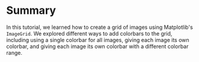 # Summary

In this tutorial, we learned how to create a grid of images using Matplotlib's `ImageGrid`. We explored different ways to add colorbars to the grid, including using a single colorbar for all images, giving each image its own colorbar, and giving each image its own colorbar with a different colorbar range.
